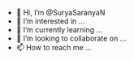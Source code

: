 - 👋 Hi, I’m @SuryaSaranyaN
- 👀 I’m interested in ...
- 🌱 I’m currently learning ...
- 💞️ I’m looking to collaborate on ...
- 📫 How to reach me ...

<!---
SuryaSaranyaN/SuryaSaranyaN is a ✨ special ✨ repository because its `README.md` (this file) appears on your GitHub profile.
You can click the Preview link to take a look at your changes.
--->

